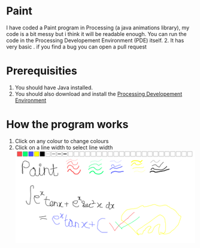 # Paint
I have coded a Paint program in Processing (a java animations library), my code is a bit messy but i think it will be readable enough. You can run the code in the Processing Developement Environment (PDE) itself.
2. It has very basic . if you find a bug you can open a pull request

# Prerequisities
1. You should have Java installed.
2. You should also download and install the [Processing Developement Environment](https://processing.org/)

# How the program works

1. Click on any colour to change colours
2. Click on a line width to select line width
![Main Screen](https://github.com/Divy1211/Paint/blob/master/my_drawing.png)
